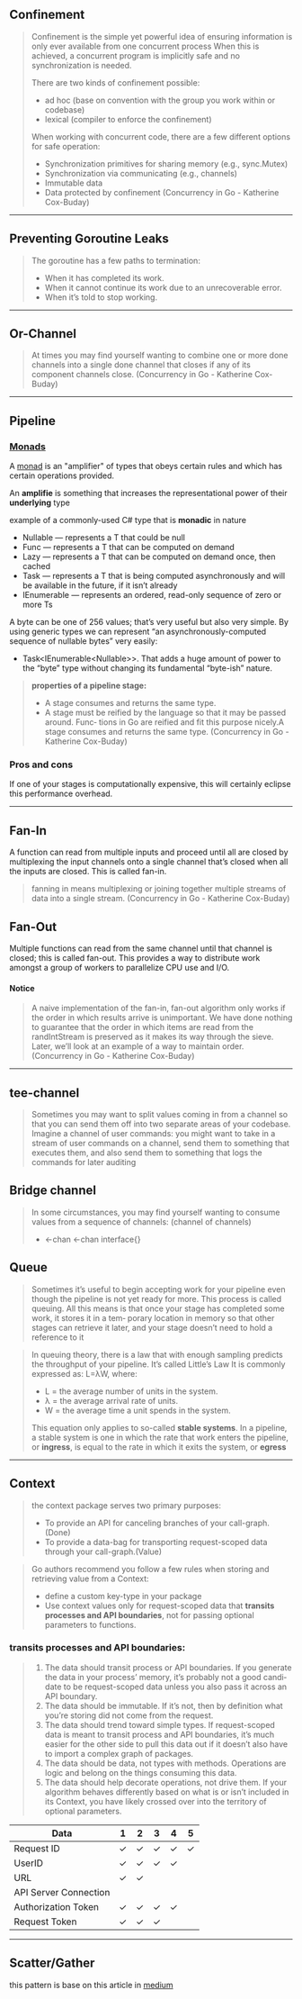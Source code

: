 ## Confinement

> Confinement is the simple yet powerful idea of ensuring information is only ever available from one concurrent process
> When this is achieved, a concurrent program is implicitly safe and no synchronization is needed.
>
> There are two kinds of confinement possible:
>
> - ad hoc (base on convention with the group you work within or codebase)
> - lexical (compiler to enforce the confinement)
>
> When working with concurrent code, there are a few different options for safe operation:
>
> - Synchronization primitives for sharing memory (e.g., sync.Mutex)
> - Synchronization via communicating (e.g., channels)
> - Immutable data
> - Data protected by confinement
>   (Concurrency in Go - Katherine Cox-Buday)

---

## Preventing Goroutine Leaks

> The goroutine has a few paths to termination:
>
> - When it has completed its work.
> - When it cannot continue its work due to an unrecoverable error.
> - When it’s told to stop working.

---

## Or-Channel

> At times you may find yourself wanting to combine one or more done channels into a single done channel that closes if any of its component channels close.
> (Concurrency in Go - Katherine Cox-Buday)

---

## Pipeline

### [Monads](https://ericlippert.com/2013/02/21/monads-part-one)

A [monad](https://stackoverflow.com/questions/2704652/monad-in-plain-english-for-the-oop-programmer-with-no-fp-background) is an "amplifier" of types that obeys certain rules and which has certain operations provided.

An **amplifie** is something that increases the representational power of their **underlying** type

example of a commonly-used C# type that is **monadic** in nature

- Nullable<T> — represents a T that could be null
- Func<T> — represents a T that can be computed on demand
- Lazy<T> — represents a T that can be computed on demand once, then cached
- Task<T> — represents a T that is being computed asynchronously and will be available in the future, if it isn’t already
- IEnumerable<T> — represents an ordered, read-only sequence of zero or more Ts

A byte can be one of 256 values; that’s very useful but also very simple. By using generic types we can represent “an asynchronously-computed sequence of nullable bytes” very easily:

- Task<IEnumerable<Nullable<byte>>>. That adds a huge amount of power to the “byte” type without changing its fundamental “byte-ish” nature.

> **properties of a pipeline stage:**
>
> - A stage consumes and returns the same type.
> - A stage must be reified by the language so that it may be passed around. Func‐ tions in Go are reified and fit this purpose nicely.A stage consumes and returns the same type.
>   (Concurrency in Go - Katherine Cox-Buday)

### Pros and cons

If one of your stages is computationally expensive, this will certainly eclipse this performance overhead.

---

## Fan-In

A function can read from multiple inputs and proceed until all are closed by multiplexing the input channels onto a single channel that’s closed when all the inputs are closed. This is called fan-in.

> fanning in means multiplexing or joining together multiple streams of data into a single stream.
> (Concurrency in Go - Katherine Cox-Buday)

## Fan-Out

Multiple functions can read from the same channel until that channel is closed; this is called fan-out. This provides a way to distribute work amongst a group of workers to parallelize CPU use and I/O.

#### Notice

> A naive implementation of the fan-in, fan-out algorithm only works if the order in which results arrive is unimportant. We have done nothing to guarantee that the order in which items are read from the randIntStream is preserved as it makes its way through the sieve. Later, we’ll look at an example of a way to maintain order.
> (Concurrency in Go - Katherine Cox-Buday)

---

## tee-channel

> Sometimes you may want to split values coming in from a channel so that you can send them off into two separate areas of your codebase.
> Imagine a channel of user commands: you might want to take in a stream of user commands on a channel, send them to something that executes them, and also send them to something that logs the commands for later auditing

## Bridge channel

> In some circumstances, you may find yourself wanting to consume values from a sequence of channels: (channel of channels)
>
> - <-chan <-chan interface{}

## Queue

> Sometimes it’s useful to begin accepting work for your pipeline even though the pipeline is not yet ready for more. This process is called queuing.
> All this means is that once your stage has completed some work, it stores it in a tem‐ porary location in memory so that other stages can retrieve it later, and your stage doesn’t need to hold a reference to it

> In queuing theory, there is a law that with enough sampling predicts the throughput of your pipeline. It’s called Little’s Law
> It is commonly expressed as: L=λW, where:
>
> - L = the average number of units in the system.
> - λ = the average arrival rate of units.
> - W = the average time a unit spends in the system.
>
> This equation only applies to so-called **stable systems**. In a pipeline, a stable system is one in which the rate that work enters the pipeline, or **ingress**, is equal to the rate in which it exits the system, or **egress**

---

## Context

> the context package serves two primary purposes:
>
> - To provide an API for canceling branches of your call-graph. (Done)
> - To provide a data-bag for transporting request-scoped data through your call-graph.(Value)

> Go authors recommend you follow a few rules when storing and retrieving value from a Context:
>
> - define a custom key-type in your package
> - Use context values only for request-scoped data that **transits processes and API boundaries**, not for passing optional parameters to functions.

### transits processes and API boundaries:

> 1. The data should transit process or API boundaries.
>    If you generate the data in your process’ memory, it’s probably not a good candi‐ date to be request-scoped data unless you also pass it across an API boundary.
> 1. The data should be immutable.
>    If it’s not, then by definition what you’re storing did not come from the request.
> 1. The data should trend toward simple types.
>    If request-scoped data is meant to transit process and API boundaries, it’s much easier for the other side to pull this data out if it doesn’t also have to import a complex graph of packages.
> 1. The data should be data, not types with methods.
>    Operations are logic and belong on the things consuming this data.
> 1. The data should help decorate operations, not drive them.
>    If your algorithm behaves differently based on what is or isn’t included in its Context, you have likely crossed over into the territory of optional parameters.

| Data                  | 1   | 2   | 3   | 4   | 5   |
| --------------------- | --- | --- | --- | --- | --- |
| Request ID            | ✓   | ✓   | ✓   | ✓   | ✓   |
| UserID                | ✓   | ✓   | ✓   | ✓   |     |
| URL                   | ✓   | ✓   |     |     |     |
| API Server Connection |     |     |     |     |     |
| Authorization Token   | ✓   | ✓   | ✓   | ✓   |     |
| Request Token         | ✓   | ✓   | ✓   |     |     |

---

## Scatter/Gather

this pattern is base on this article in [medium](https://medium.com/star-gazers/go-scatter-gather-pattern-a439c70afe16)
